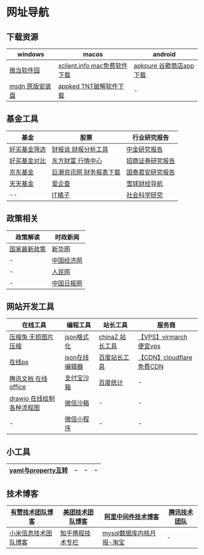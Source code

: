 # 网址导航
## 下载资源

| windows | macos | android |
| ------ | ------ | ------ |
| [微当软件园](https://www.weidown.com/) | [xclient.info mac免费软件下载](https://xclient.info/) | [apkpure 谷歌商店app下载](https://apkpure.com/cn/app) |
| [msdn 原版安装盘](http://msdn.itellyou.cn/) | [appked TNT破解软件下载](http://www.macbed.com/) |-  |

## 基金工具
| 基金 | 股票 | 行业研究报告 |
| ------ | ------ | ------ |
| [好买基金筛选](https://www.howbuy.com/fundtool/filter.htm)|[财报说 财报分析工具](https://caibaoshuo.com/) |[中金研究报告](http://www.yanjiubaogao.com/)|
|[好买基金对比](https://www.howbuy.com/fundtool/compare.htm)|[东方财富 行情中心](http://quote.eastmoney.com/center/) |[招商证券研究报告](https://www.newone.com.cn/research)|
|[京东基金](https://fund.jd.com/)|[巨潮资讯网 财务报表下载](http://www.cninfo.com.cn/new/commonUrl?url=disclosure/list/notice#sseMain) |[国泰君安研究报告](https://www.gtja.com/content/research/industry.html)|
|[天天基金](http://fund.eastmoney.com/)|[爱企查](https://aiqicha.baidu.com/) |[雪球财经导航](https://xueqiu.com/dh) |
|-- |[IT橘子](https://itjuzi.com/) | [社会科学研究](http://shxyj.ajcass.org/)

## 政策相关
| 政策解读 | 时政新闻 |
| ------- | -------- |
|[国家最新政策](http://www.gov.cn/zhengce/zuixin.htm) | [新华网](http://www.xinhuanet.com/) |
|- | [中国经济网](http://www.ce.cn/) |
|- | [人民网](http://www.people.com.cn/) |
|- | [中国日报网](https://cn.chinadaily.com.cn/) |

## 网站开发工具
| 在线工具 | 编程工具 | 站长工具 | 服务商 |
| ------ | ------ | ------ | ------ |
|[压缩兔 无损图片压缩](https://www.yasuotu.com/) |[json格式化](https://www.json.cn/)|[chinaZ 站长工具](https://tool.chinaz.com/) |[【VPS】virmarch 便宜vps](https://billing.virmach.com/aff.php?aff=3922)|
|[在线ps](https://www.uupoop.com/)|[json在线编辑器](https://www.bejson.com/jsoneditoronline/)|[百度站长工具](https://ziyuan.baidu.com/site/index#/)|[【CDN】cloudflare 免费CDN](https://dash.cloudflare.com/)|
|[腾讯文档 在线office](https://docs.qq.com/desktop/)|[支付宝沙箱](https://openhome.alipay.com/platform/appDaily.htm?tab=info)|[百度统计](https://tongji.baidu.com/web/homepage/index)|- |
|[drawio 在线绘制各种流程图](https://app.diagrams.net/) |[微信沙箱](https://mp.weixin.qq.com/debug/cgi-bin/sandboxinfo?action=showinfo&t=sandbox/index)|-|- |
|- |[微信小程序](https://mp.weixin.qq.com/wxopen/initprofile?action=home&lang=zh_CN&token=1658137)|- |- |

## 小工具

| [yaml与property互转](https://www.toyaml.com/index.html) |- |- |- |
| ------ | ------ | ------ | ------ |

## 技术博客
| [有赞技术团队博客](https://tech.youzan.com/) |[美团技术团队博客](https://tech.meituan.com/) |[阿里中间件技术博客](http://jm.taobao.org/)|[腾讯技术团队](https://cloud.tencent.com/developer/teams) |
| ------ | ------ | ------ | ------ |
|[小米信息技术团队博客](https://xiaomi-info.github.io/) | [知乎携程技术专栏](https://zhuanlan.zhihu.com/ctriptech) | [mysql数据库内核月报-淘宝](http://mysql.taobao.org/monthly/) | -|